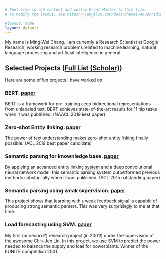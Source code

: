 ```yaml
---
# Feel free to add content and custom Front Matter to this file.
# To modify the layout, see https://jekyllrb.com/docs/themes/#overriding-theme-defaults

#layout: home
layout: default
---
```



My name is Ming-Wei Chang. I am currently a Research Scientist at Google Research, working research problems related to machine learning, natural language processing and artificial intelligence in general.

## Selected Projects ([Full List (Scholar)](https://scholar.google.com/citations?user=GiCqMFkAAAAJ&hl=en&oi=ao))

Here are some of fun projects I have worked on.

### **BERT**. [paper](https://arxiv.org/abs/1810.04805)

 BERT is a framework for pre-training deep bidirectional representations from unlabeled text. BERT achieves state-of-the-art results for 11 nlp tasks when it was published.
(NAACL 2019 best paper)

### Zero-shot Entity linking. [paper](https://arxiv.org/abs/1906.07348)

The power of text understanding makes zero-shot entity linking finally possible. (ACL 2019 best paper candidate)

### Semantic parsing for knownledge base. [paper](https://www.microsoft.com/en-us/research/publication/semantic-parsing-via-staged-query-graph-generation-question-answering-with-knowledge-base/)

By applying an advanced entity linking [system](https://arxiv.org/abs/1609.08075) and a deep convolutional neural network model, this semantic parsing system outperformed previous methods substantially when it was published. (ACL 2015 outstanding paper)

### Semantic parsing using weak supervision. [paper](https://www.aclweb.org/anthology/W10-2903.pdf)

This project shows that learning with a weak feedback signal is capable of producing strong semantic parsers. This was very surprisingly to me at that time.

### Load forecasting using SVM. [paper](https://ieeexplore.ieee.org/abstract/document/1350819/)

My first (or second?) research project (in 2001!) under the supervision of the awesome [Chih-Jen Lin](https://www.csie.ntu.edu.tw/~cjlin/). In this project, we use SVM to predict the power needed to balance the supply and load for powerplants. Winner of the EUNITE competition 2001.


